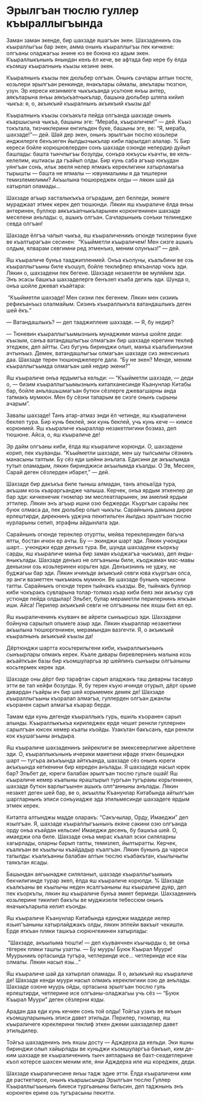 # Эрылгъан тюслю гуллер къыраллыгъында

Заман заман экенде, бир шахзаде яшагъан экен.
Шахзаденинъ озь къыраллыгъы бар экен, амма онынъ къыраллыгъы пек кичкене: олгъаны оладжагъы энине юз ве боюна юз адым экен.
Къыраллыкънынъ янындан кенъ ёл кече, ве афтада бир кере бу ёлда къомшу къыралнынъ къызы кезине экен.

Къыралнынъ къызы пек дюльбер олгъан.
Онынъ сачлары алтын тюсте, козьлери эрылгъан ренкинде, янакълары оймалы, аякълары тюзгюн, узун.
Эр кереси кезинмеге чыкъкъанда усьтюне янъы антер, аякъларына янъы аякъкъапчыкълар, башына дюльбер шляпа кийип чыкъа: я, о, акъикъий къыралнынъ акъикъий къызы да!

Къыралнынъ къызы сокъакъта пейда олгъанда шахзаде онынъ къаршысына чыкъа, башыны эге: “Мераба, къыраличем!” — дей.
Къыз токътала, тизчиклерини енгильден буке, башыны эге, ве: 
“Я, мераба, шахзаде!”— дей.
Шай дер экен, онынъ эрылгъан тюслю козьлери инджилерге бенъзеген йылдызчыкълар киби парылдап алалар.
% Бир кереси бойле корюшювлерден сонъ шахзаде озюнде нелердир дуйып башлады: башта тынчлыгъы бозулды, сонъра юкъусы къачты, ве кель-келелим, иштиасы да гъайып олды.
Бир кунь саба агъыр юкъудан уянгъан сонъ, ильк эвеля нелер япмакъ кереклигини хатырламагьа тырышты — башта не япмалы — ювунмалымы я да тишлерни темизлемелими?
Акъылына тюшюреджек олды — лякин шай да хатырлап оламады...

Шахзаде агъыр хасталыкъкъа огърадым, деп белледи, экимге мураджаат этмек керек деп тюшюнди.
Лякин яш къыраличе ёлда янъы антеринен, буллюр аякъкъапчыкъларынен корюнгенинен шахзаде меселени анълады: о, ашыкъ олгъан.
Сачларынынъ сонъки телинедже севда олгъан!

Шахзаде ёлгъа чапып чыкъа, яш къыраличенииъ огюнде тизлерини буке ве къалтырагъан сесинен:
 “Къыйметли къыраличем!
Мен сизге ашыкъ олдым, ялварам севгимни ред этменъиз, меним олунъыз!” — дей.

Яш къыраличе бунъа тааджипленмей.
Онъа къолуны, къальбини ве озь къыраллыгъыны биле къошуп, бойле теклифлер япкъанлар чокъ эди.
Лякин о, шахзадени пек бегене.
Шахзаде незакетли ве муляйим эди.
Энъ эсасы башкъа шахзаделерге бенъзеп къаба дегиль эди.
Шунда о, онъа шойле джевап къайтара:

 “Къыйметли шахзаде!
Мен сизни пек бегенем.
Лякин мен сизииъ рефикъанъыз олалмайым.
Сизинъ къыраллыкъта ватандашлыкъ деген шей ёкъ.”

— Ватандашлыкъ?
— деп тааджиплеие шахзаде.
— Я, бу недир?

— Тюневин къыраллыгъымызнынъ мунаджими манъа шойле деди: къызым, санъа ватандашлыгъы олмагъан бир шахзаде юрегини теклиф этеджек, деп айтты.
Сиз бугунь биринджи олып, манъа къальбинъизни ачтынъыз.
Демек, ватандашлыгъы олмагъан шахзаде сиз экенсинъиз даа.
Шахзаде терен тюшюнджелерге дала.
“Бу не экен?
Менде, меним къыраллыгъымда олмагъан шей недир экени?"

Яш къыраличе онъа ярдымгъа кельди:
— “Къыйметли шахзаде, — деди о, — бизим къыраллыгъымызнынъ китапханесинде Къанунлар Китабы бар, бойле анълашьшмагъан бутюн сёзлерге джевагшарны анда тапмакъ мумкюн.
Мен бу сёзни тапарым ве сизге онынъ сырыны ачарым”.

Завалы шахзаде!
Танъ атар-атмаз энди ёл четинде, яш къыраличени беклеп тура.
Бир кунь беклей, эки кунь беклей, учь кунь кече — кимсе корюнмей.
Яш къыраличе къыраллар незакетлигини бозмаз, деп тюшюне.
Айса, о, яш къыраличе де!

Эр дайм олгъаны киби, ёлда яш къыраличе корюнди.
О, шахзадени корип, пек къуванды.
“Къыйметли шахзаде, мен шу тылсымлы сёзнинъ манасыны таптым.
Бу сёз еди шейни анълата.
Едисини де акъылымда тутып оламадым, лякин биринджиси акъылымда къалды.
О Эв, Мескен, Сарай деген сёзлерден ибарет,” — дей.

Шахзаде бир дакъкъа биле тыныш алмадан, танъ атюьаіїда тура, акъшам козь къараргьандже чалыша.
Керчек, онъа ярдым эткенлер де бар эди: кичкенечик гномлар эм меслеатларынен, эм амелий ярдым эттилер.
Лякин энъ агъыр ишни озю беджерди.
Къургъан сарайы пек буюк олмаса да, пек дюльбер олып чыкъты.
Сарайнынъ дамына дирек ерлештирди, дирекнинъ уджуна пекитильген йылдыз эрылгъан тюслю нурларыны сепип, этрафны айдынлата эди.

Сарайнынъ огюнде тереклер отуртты, мейва тереклеринден багьча япты, бостан ичюн ер ачты.
Бу — экинджи шарт эди.
Лякин учюнджи шарт... учюнджи ерде денъиз тура.
Ве, шунда шахзадени къоркъу сарды, яш къыраличе манъа бир заман къоджагъа чыкъмаз, деп янды-яныкълады.
Шахзаде денъиз не олгъаныны биле, къоджаман мас-мавы денъизни озь козьлеринен корьген эди.
Денъизнинъ не уджу, не буджагьы бар эди.
Лякин ичинъде акъикъий севги юва къургъан олса, эр анги вазиеттен чыкъмаюь мумкюн.
Ве шахзаде бунынъ чаресини тапты.
Сарайнынъ огюнде терен тыйнакъ къазды.
Ве, тыйнакъ буллюр киби чокъракъ сувларына толар-толмаз къар киби беяз эки акъкъу сув устюнде пейда олдылар!
Эльбет, булар мераметли перилернинъ япкъан иши.
Айса!
Перилер акъикъий севги не олгъаныны пек яхшы бил ел ер.

Яш кьыраличенинъ къуванч ве айрети сынъырсыз эди.
Шахзадени бойнуна сарылып опьмеге азыр эди.
Лякин къыраллар незакетини акъылына тюшюргенинен, мерамындан вазгечти.
Я, о акъикъий къыралнынъ акъикъий къызы да!

Дёртюнджи шартта косьтерильгени киби, къыраллыкънынъ сынъырлары олмакъ керек.
Къале дивары биревлернинъ малына козь акъайткъан базы бир къомшуларгьа эр шейпинъ сынъыры олгъаныны косьтермек керек эди.

Шахзаде оны дёрт бир тарафтан сарып аладжакъ таш диварны тасавур этти ве тап кейфи бозулды.
Я, бу терен къую ичинде отурып, дёрт орьме дивардан гъайры ич бир шей корьмемек демек де!
Шахзаде къыраллыгъыны къоралап алмагъа, гуллерден олгъан джанлы къоранен сарып алмагъа къарар берди.

Тамам еди кунь дегенде къыраллыкъ гурь, ешиль къоранен сарып алынды.
Къыраллыкъкъа кириледжек ерде чешит ренкли гуллернен сарылгъан юксек кемер къапы къойды.
Узакътан бакъсанъ, еди ренкли кок къушагъыны анъдыра.

Яш къыраличе шахзаденинъ зийреклиги ве эмексеверлигине айретлене эди.
О, къыраллыкънынъ ичерики маиетини ифаде эткен бешинджи шарт — тугъра акъкъында айткъанда, шахзаде сёз онынъ юреги акъкъында кеткенини бир кереден анълады.
Я шахзадеде насыл юрек бар?
Эльбет де, юреги балабан эрылгъан тюслю гульге ошай!
Яш къыраличе кемер къапыны яраштырып тургьан тугъраиы корьгенинен, шахзаде бутюн варлыгъынен ашыкъ олп^анныны анълады.
Лякин незакет деген шей бар, ве о, акъыллы Къанунлар Китабында айтылгъан шаргларнынъ эписи сонъуиадже эда этильмесинде шахзадеге ярдым этмек керек.

Китапта алтынджы мадде оларакъ: “Сакъчылар, Орду, Имаеджи” деп язылгъан.
Я, шахзаде къыраллыгъынынъ екяне сакини озю олгъанда орду онъа къайдан кельсин!
Имаеджи десенъ, бу башкъа шей.
О, имаеджи ола биле.
Шахзаде онъа мирас къалап эски силяларны хагырлады, оларны барып тапты, темизлеп, йылтыратты.
Керчек, къалкъан ве къылычы къайдадыр къалгъан.
Лякин бунынъ да чареси тапылды: къалкъанны балабан алтын тюслю къабакътан, къылычыпы таякътан ясады.

Башындан аягьынадже силяланып, шахзаде къыраллыгъыиыиъ бекчилигинде турар экеп, ёлда яш къыраличе корюпди.
% Шахзаде къалкъаны ве къылычы неден ясалгъаныны яш къыраличе дуяр, деп пек къоркъты, лякин яш къыраличе бунъа эмиет бермеди.
Шахзаденинъ козьлерине тикилип бакъты ве муджизели тебессюм онынъ яначыкъларыпа келип къонды.

Яш къыраличе Къанунлар Китабында единджи маддеде иелер язьип'ъаныны хатырлайджакъ олды, лякин эппейи вакъыт чекишти.
Ерде яткъан пляки ташкъа сюрюнгеиинен хатырлады:

 "Шахзаде, акъылыма тюшти!
— деп къуванчнен къычырды о, ве онъа тёгерек пляки ташпы узатты.
— Бу муурь!
Буюк Къырал Муури!
Муурьнииъ ортасында тугъра, четлеринде исе... четлеринде исе язы олмалы.
Лякин насыл язы...”

Яш къыраличе шай да хатырлап оламады.
Я о, акъикъий яш къыраличе де!
Шахзаде кенди муури насыл олмакъ кереклигиии озю де анълады.
Шахзаде озюне муурь ойды, ортасына эрылгъан тюслю гуль ерлештирди, четлерине исе олгъаны-оладжагьы учь сёз — “Буюк Къырал Муури” деген сёзлерни язды.

Арадан даа еди кунь кечкен сонъ той олды!
Тойгьа узакъ ве якъын къомшуларынынъ эписи давет этильди.
Перилер, гномлар, яш къыраличеге юреклерини теклиф эткен джеми шахзаделер давет этильдилер.

Тойгьа шахзаденинъ энъ яхшы досту — Адждерха да кельди.
Эки яшны биринджи олып хайырлады ве куньджи къомшуларгъа бакъып, ким де-ким шахзаде ве къыраличенинъ тынч аятларына ве бахт-сеадетлерине къол котерсе шахсен меним иле, яни Адждерха иле иш кореджек, деди.

Шахзаде къыраличесине янъы тадж эдие этти.
Ёлда къыраличени ким де расткетирсе, онынъ къаршысында Эрылгъан тюслю Гуллер Къыраллыгъынынъ бикеси тургьаныны бильсин, деп таджнынъ энъ корюнген ерине озь тугърасыны пекитги.
